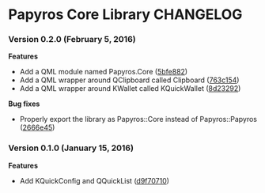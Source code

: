 Papyros Core Library CHANGELOG
==============================

### Version 0.2.0 (February 5, 2016)

**Features**

 * Add a QML module named Papyros.Core ([5bfe882](https://github.com/papyros/libpapyros/commit/5bfe8824cb0d7e823177424cf3ffe0264e330b4a))
 * Add a QML wrapper around QClipboard called Clipboard ([763c154](https://github.com/papyros/libpapyros/commit/763c154499b50525da4476c3f2fbb151480c98de))
 * Add a QML wrapper around KWallet called KQuickWallet ([8d23292](https://github.com/papyros/libpapyros/commit/8d2329286433953690b97e307201068a915fb2b0))

**Bug fixes**

 * Properly export the library as Papyros::Core instead of Papyros::Papyros ([2666e45](https://github.com/papyros/libpapyros/commit/2666e4548c586e12f9d0fb54015c13c2a68e0a8e))

### Version 0.1.0 (January 15, 2016)

**Features**

 * Add KQuickConfig and QQuickList ([d9f70710](https://github.com/papyros/libpapyros/commit/d9f70710af4f8be4c0b10e6a68bdfe2a44771c35))
